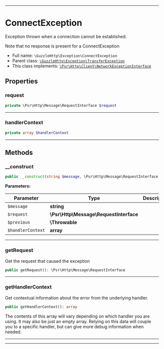 ***

# ConnectException

Exception thrown when a connection cannot be established.

Note that no response is present for a ConnectException

* Full name: `\GuzzleHttp\Exception\ConnectException`
* Parent class: [`\GuzzleHttp\Exception\TransferException`](./TransferException.md)
* This class implements:
  [`\Psr\Http\Client\NetworkExceptionInterface`](../../Psr/Http/Client/NetworkExceptionInterface.md)

## Properties

### request

```php
private \Psr\Http\Message\RequestInterface $request
```

***

### handlerContext

```php
private array $handlerContext
```

***

## Methods

### __construct

```php
public __construct(string $message, \Psr\Http\Message\RequestInterface $request, \Throwable $previous = null, array $handlerContext = []): mixed
```

**Parameters:**

| Parameter | Type | Description |
|-----------|------|-------------|
| `$message` | **string** |  |
| `$request` | **\Psr\Http\Message\RequestInterface** |  |
| `$previous` | **\Throwable** |  |
| `$handlerContext` | **array** |  |

***

### getRequest

Get the request that caused the exception

```php
public getRequest(): \Psr\Http\Message\RequestInterface
```

***

### getHandlerContext

Get contextual information about the error from the underlying handler.

```php
public getHandlerContext(): array
```

The contents of this array will vary depending on which handler you are
using. It may also be just an empty array. Relying on this data will
couple you to a specific handler, but can give more debug information
when needed.









***


***

